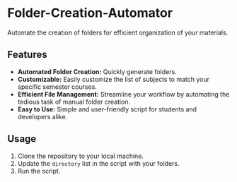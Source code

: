 # Folder-Creation-Automator

Automate the creation of folders for efficient organization of your materials.

## Features

- **Automated Folder Creation:** Quickly generate folders.
- **Customizable:** Easily customize the list of subjects to match your specific semester courses.
- **Efficient File Management:** Streamline your workflow by automating the tedious task of manual folder creation.
- **Easy to Use:** Simple and user-friendly script for students and developers alike.

## Usage

1. Clone the repository to your local machine.
2. Update the `directory` list in the script with your folders.
3. Run the script.
